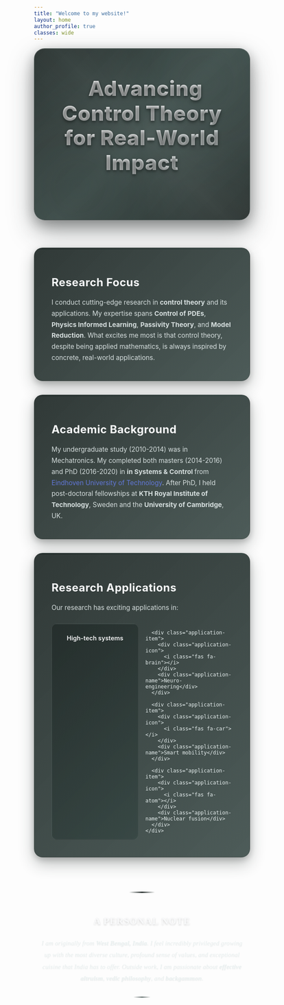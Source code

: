 ```yaml
---
title: "Welcome to my website!"
layout: home
author_profile: true
classes: wide
---
```


<!-- Font Awesome for icons -->
<link rel="stylesheet" href="https://cdnjs.cloudflare.com/ajax/libs/font-awesome/6.0.0/css/all.min.css">

<style>
.intro-section {
  background: linear-gradient(135deg, rgba(37, 46, 44, 0.98) 0%, rgba(58, 74, 71, 0.95) 50%, rgba(37, 46, 44, 0.98) 100%);
  color: white;
  padding: 4rem 3rem;
  border-radius: 25px;
  margin-bottom: 4rem;
  box-shadow: 0 25px 60px rgba(37, 46, 44, 0.4), 0 10px 30px rgba(0, 0, 0, 0.3), inset 0 1px 0 rgba(255, 255, 255, 0.1);
  position: relative;
  overflow: hidden;
  backdrop-filter: blur(15px);
  border: 1px solid rgba(255, 255, 255, 0.1);
  animation: introFloat 6s ease-in-out infinite;
}

.intro-section::before {
  content: '';
  position: absolute;
  top: 0;
  left: 0;
  right: 0;
  bottom: 0;
  background: 
    radial-gradient(circle at 20% 80%, rgba(37, 46, 44, 0.3) 0%, transparent 50%),
    radial-gradient(circle at 80% 20%, rgba(58, 74, 71, 0.3) 0%, transparent 50%),
    linear-gradient(45deg, transparent 30%, rgba(255, 255, 255, 0.05) 50%, transparent 70%);
  animation: backgroundShift 8s ease-in-out infinite;
}

.intro-section::after {
  content: '';
  position: absolute;
  top: -50%;
  left: -50%;
  width: 200%;
  height: 200%;
  background: conic-gradient(from 0deg, transparent, rgba(255, 255, 255, 0.1), transparent, rgba(255, 255, 255, 0.05), transparent);
  animation: rotate 20s linear infinite;
  opacity: 0.3;
}

.intro-content {
  position: relative;
  z-index: 3;
  text-align: center;
}

.catchy-oneliner {
  font-size: 3rem;
  font-weight: 800;
  margin-bottom: 2.5rem;
  text-shadow: 0 4px 8px rgba(0, 0, 0, 0.4), 0 2px 4px rgba(37, 46, 44, 0.3);
  animation: textGlow 4s ease-in-out infinite;
  letter-spacing: 1px;
  line-height: 1.2;
  background: linear-gradient(135deg, #ffffff 0%, #f8f9fa 50%, #e8f0f0 100%);
  -webkit-background-clip: text;
  -webkit-text-fill-color: transparent;
  background-clip: text;
}

.info-cards {
  display: grid;
  grid-template-columns: repeat(auto-fit, minmax(300px, 1fr));
  gap: 2rem;
  margin-top: 3rem;
}

.info-card {
  background: linear-gradient(135deg, rgba(37, 46, 44, 0.95) 0%, rgba(58, 74, 71, 0.9) 100%);
  color: #e8f0f0;
  padding: 2.5rem;
  border-radius: 20px;
  box-shadow: 0 15px 35px rgba(37, 46, 44, 0.3), 0 5px 15px rgba(0, 0, 0, 0.2);
  transition: all 0.4s cubic-bezier(0.4, 0, 0.2, 1);
  position: relative;
  overflow: hidden;
  backdrop-filter: blur(10px);
  border: 1px solid rgba(37, 46, 44, 0.2);
}

.info-card:hover {
  transform: translateY(-8px) scale(1.02);
  box-shadow: 0 25px 50px rgba(37, 46, 44, 0.4), 0 10px 25px rgba(0, 0, 0, 0.3);
  border-color: rgba(37, 46, 44, 0.4);
}

.info-card::before {
  content: '';
  position: absolute;
  top: 0;
  left: 0;
  right: 0;
  height: 3px;
  background: linear-gradient(90deg, #252E2C, #3a4a47, #252E2C);
  background-size: 200% 100%;
  animation: shimmer 3s ease-in-out infinite;
}

.info-card::after {
  content: '';
  position: absolute;
  top: 0;
  left: -100%;
  width: 100%;
  height: 100%;
  background: linear-gradient(90deg, transparent, rgba(255, 255, 255, 0.1), transparent);
  transition: left 0.6s ease;
}

.info-card:hover::after {
  left: 100%;
}

.card-icon {
  font-size: 3.5rem;
  margin-bottom: 1.5rem;
  color: #252E2C;
  animation: bounceIn 1s ease-out 0.5s both;
  text-shadow: 0 2px 4px rgba(37, 46, 44, 0.3);
  transition: all 0.3s ease;
}

.info-card:hover .card-icon {
  transform: scale(1.1);
  color: #3a4a47;
}

.card-title {
  font-size: 1.6rem;
  font-weight: 700;
  margin-bottom: 1.2rem;
  color: #f8f9fa;
  letter-spacing: 0.5px;
  text-shadow: 0 1px 2px rgba(0, 0, 0, 0.1);
}

.card-content {
  line-height: 1.7;
  color: #e8f0f0;
  font-size: 0.95rem;
  opacity: 0.9;
}

@keyframes fadeInUp {
  from {
    opacity: 0;
    transform: translateY(30px);
  }
  to {
    opacity: 1;
    transform: translateY(0);
  }
}

@keyframes bounceIn {
  0% {
    opacity: 0;
    transform: scale(0.3);
  }
  50% {
    opacity: 1;
    transform: scale(1.05);
  }
  70% {
    transform: scale(0.9);
  }
  100% {
    opacity: 1;
    transform: scale(1);
  }
}

@keyframes shimmer {
  0%, 100% { background-position: 0% 50%; }
  50% { background-position: 100% 50%; }
}

@keyframes introFloat {
  0%, 100% { transform: translateY(0px); }
  50% { transform: translateY(-5px); }
}

@keyframes backgroundShift {
  0%, 100% { opacity: 0.7; }
  50% { opacity: 1; }
}

@keyframes rotate {
  from { transform: rotate(0deg); }
  to { transform: rotate(360deg); }
}

@keyframes textGlow {
  0%, 100% { filter: brightness(1); }
  50% { filter: brightness(1.1); }
}

@media (max-width: 768px) {
  .catchy-oneliner {
    font-size: 2rem;
  }
  
  .info-cards {
    grid-template-columns: 1fr;
  }
}

/* Elegant personal note style */
.personal-note {
  text-align: center;
  margin: 3rem auto;
  max-width: 700px;
  position: relative;
  padding: 2rem 0;
}

.personal-note::before {
  content: '';
  position: absolute;
  top: 0;
  left: 50%;
  transform: translateX(-50%);
  width: 60px;
  height: 3px;
  background: linear-gradient(90deg, transparent, #252E2C, transparent);
  border-radius: 2px;
}

.personal-note::after {
  content: '';
  position: absolute;
  bottom: 0;
  left: 50%;
  transform: translateX(-50%);
  width: 40px;
  height: 2px;
  background: linear-gradient(90deg, transparent, #3a4a47, transparent);
  border-radius: 1px;
}

.personal-note-icon {
  font-size: 1.5rem;
  color: #252E2C;
  margin-bottom: 1.5rem;
  animation: float 3s ease-in-out infinite;
  display: inline-block;
  text-shadow: 0 2px 4px rgba(37, 46, 44, 0.3);
}

.personal-note-title {
  font-size: 1.4rem;
  font-weight: 600;
  color: #f8f9fa;
  margin-bottom: 1.5rem;
  font-family: 'Georgia', serif;
  letter-spacing: 1px;
  text-transform: uppercase;
  opacity: 0.9;
  text-shadow: 0 2px 4px rgba(0, 0, 0, 0.2);
}

.personal-note-content {
  font-size: 0.95rem;
  line-height: 1.8;
  color: #e8f0f0;
  font-family: 'Georgia', serif;
  font-style: italic;
  position: relative;
  padding: 0 1rem;
  opacity: 0.9;
  text-shadow: 0 1px 2px rgba(0, 0, 0, 0.1);
}

.carousel-posts-title {
  text-align: center;
  font-size: 1.8rem;
  font-weight: 600;
  color: #f8f9fa;
  margin-bottom: 2rem;
  position: relative;
  text-shadow: 0 2px 4px rgba(0, 0, 0, 0.2);
  letter-spacing: 0.5px;
}

.carousel-posts-title::after {
  content: '';
  position: absolute;
  bottom: -10px;
  left: 50%;
  transform: translateX(-50%);
  width: 60px;
  height: 3px;
  background: linear-gradient(90deg, #252E2C, #3a4a47);
  border-radius: 2px;
}

.carousel-post-title {
  font-size: 1rem;
  font-weight: 600;
  color: #f8f9fa;
  text-decoration: none;
  display: block;
  text-shadow: 0 1px 2px rgba(0, 0, 0, 0.1);
  transition: color 0.3s ease;
}

.carousel-post-title:hover {
  color: #252E2C;
}

.carousel-post-excerpt {
  color: #e8f0f0;
  font-size: 0.85rem;
  line-height: 1.3;
  display: block;
  margin-bottom: 0.3rem;
  opacity: 0.9;
}

.carousel-post-date {
  color: #cbd5e0;
  font-size: 0.8rem;
  font-weight: 500;
  padding: 0.2rem 0.5rem;
  background: rgba(37, 46, 44, 0.3);
  border-radius: 4px;
  display: inline-block;
  width: fit-content;
  backdrop-filter: blur(5px);
  border: 1px solid rgba(37, 46, 44, 0.2);
}

@keyframes float {
  0%, 100% {
    transform: translateY(0px);
  }
  50% {
    transform: translateY(-10px);
  }
}

.personal-note:hover .personal-note-icon {
  animation: pulse 1s ease-in-out;
}

@keyframes pulse {
  0%, 100% {
    transform: scale(1);
  }
  50% {
    transform: scale(1.1);
  }
}

/* Applications grid styling for home page */
.applications-grid {
  display: grid;
  grid-template-columns: repeat(auto-fit, minmax(120px, 1fr));
  gap: 1rem;
  margin-top: 1.5rem;
}

.application-item {
  background: linear-gradient(135deg, rgba(37, 46, 44, 0.9) 0%, rgba(58, 74, 71, 0.8) 100%);
  padding: 1rem;
  border-radius: 12px;
  text-align: center;
  transition: all 0.4s cubic-bezier(0.4, 0, 0.2, 1);
  border: 1px solid rgba(255, 255, 255, 0.1);
  backdrop-filter: blur(5px);
  position: relative;
  overflow: hidden;
}

.application-item::before {
  content: '';
  position: absolute;
  top: 0;
  left: -100%;
  width: 100%;
  height: 100%;
  background: linear-gradient(90deg, transparent, rgba(255, 255, 255, 0.1), transparent);
  transition: left 0.6s ease;
}

.application-item:hover::before {
  left: 100%;
}

.application-item:hover {
  transform: translateY(-3px) scale(1.02);
  box-shadow: 0 15px 30px rgba(37, 46, 44, 0.4);
  border-color: rgba(255, 255, 255, 0.2);
}

.application-icon {
  font-size: 1.8rem;
  color: #252E2C;
  margin-bottom: 0.5rem;
  text-shadow: 0 2px 4px rgba(37, 46, 44, 0.3);
  transition: all 0.3s ease;
}

.application-item:hover .application-icon {
  transform: scale(1.1);
  color: #3a4a47;
}

.application-name {
  font-size: 0.9rem;
  font-weight: 600;
  color: #f8f9fa;
  text-shadow: 0 1px 2px rgba(0, 0, 0, 0.2);
}
</style>

<div class="intro-section">
  <div class="intro-content">
    <div class="catchy-oneliner">
      <i class="fas fa-rocket" style="margin-right: 1rem; color: #252E2C;"></i>
      Advancing Control Theory for Real-World Impact
    </div>
  </div>
</div>

<div class="info-cards">
  <div class="info-card">
    <div class="card-icon">
      <i class="fas fa-microscope"></i>
    </div>
    <div class="card-title">Research Focus</div>
    <div class="card-content">
      I conduct cutting-edge research in <strong>control theory</strong> and its applications. My expertise spans <strong>Control of PDEs</strong>, <strong>Physics Informed Learning</strong>, <strong>Passivity Theory</strong>, and <strong>Model Reduction</strong>. What excites me most is that control theory, despite being applied mathematics, is always inspired by concrete, real-world applications.
    </div>
  </div>

  <div class="info-card">
    <div class="card-icon">
      <i class="fas fa-graduation-cap"></i>
    </div>
    <div class="card-title">Academic Background</div>
    <div class="card-content">
      My undergraduate study (2010-2014) was in Mechatronics. My completed both masters (2014-2016) and PhD (2016-2020) in <strong> in Systems & Control </strong> from <a href="https://www.tue.nl/en/" style="color: #667eea; text-decoration: none;">Eindhoven University of Technology</a>. After PhD, I held post-doctoral fellowships at <strong>KTH Royal Institute of Technology</strong>, Sweden and the <strong>University of Cambridge</strong>, UK. 
    </div>
  </div>

  <div class="info-card">
    <div class="card-icon">
      <i class="fas fa-cogs"></i>
    </div>
    <div class="card-title">Research Applications</div>
    <div class="card-content">
      Our research has exciting applications in:
    </div>
    <div class="applications-grid">
      <div class="application-item">
        <div class="application-icon">
          <i class="fas fa-microchip"></i>
        </div>
        <div class="application-name">High-tech systems</div>
      </div>
      
      <div class="application-item">
        <div class="application-icon">
          <i class="fas fa-brain"></i>
        </div>
        <div class="application-name">Neuro-engineering</div>
      </div>
      
      <div class="application-item">
        <div class="application-icon">
          <i class="fas fa-car"></i>
        </div>
        <div class="application-name">Smart mobility</div>
      </div>
      
      <div class="application-item">
        <div class="application-icon">
          <i class="fas fa-atom"></i>
        </div>
        <div class="application-name">Nuclear fusion</div>
      </div>
    </div>
  </div>
</div>

<div class="personal-note">
  <div class="personal-note-icon">
    <i class="fas fa-home"></i>
  </div>
  <div class="personal-note-title">A Personal Note</div>
  <div class="personal-note-content">
    I am originally from <strong>West Bengal, India</strong>. I feel incredibly privileged growing up with the most diverse culture, profound sense of values, and exceptional cuisine that India has to offer. Outside work, I am passionate about <strong>effective altruism</strong>, <strong>vedic philosophy</strong>, and <strong>backgammon</strong>.
  </div>
</div>

